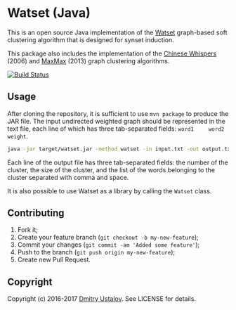 # Watset (Java)

This is an open source Java implementation of the [Watset](https://doi.org/10.18653/v1/P17-1145) graph-based soft clustering algorithm that is designed for synset induction.

This package also includes the implementation of the [Chinese Whispers](https://dl.acm.org/citation.cfm?id=1654774) (2006) and [MaxMax](https://doi.org/10.1007/978-3-642-37247-6_30) (2013) graph clustering algorithms.

[![Build Status][travis_ci_badge]][travis_ci_link]

[travis_ci_badge]: https://travis-ci.org/dustalov/maxmax.svg
[travis_ci_link]: https://travis-ci.org/dustalov/maxmax

## Usage

After cloning the repository, it is sufficient to use `mvn package` to produce the JAR file. The input undirected weighted graph should be represented in the text file, each line of which has three tab-separated fields: <code>word1&#9;word2&#9;weight</code>.

```bash
java -jar target/watset.jar -method watset -in input.txt -out output.txt
```

Each line of the output file has three tab-separated fields: the number of the cluster, the size of the cluster, and the list of the words belonging to the cluster separated with comma and space.

It is also possible to use Watset as a library by calling the `Watset` class.

## Contributing

1. Fork it;
2. Create your feature branch (`git checkout -b my-new-feature`);
3. Commit your changes (`git commit -am 'Added some feature'`);
4. Push to the branch (`git push origin my-new-feature`);
5. Create new Pull Request.

## Copyright

Copyright (c) 2016-2017 [Dmitry Ustalov]. See LICENSE for details.

[Dmitry Ustalov]: https://ustalov.com/
